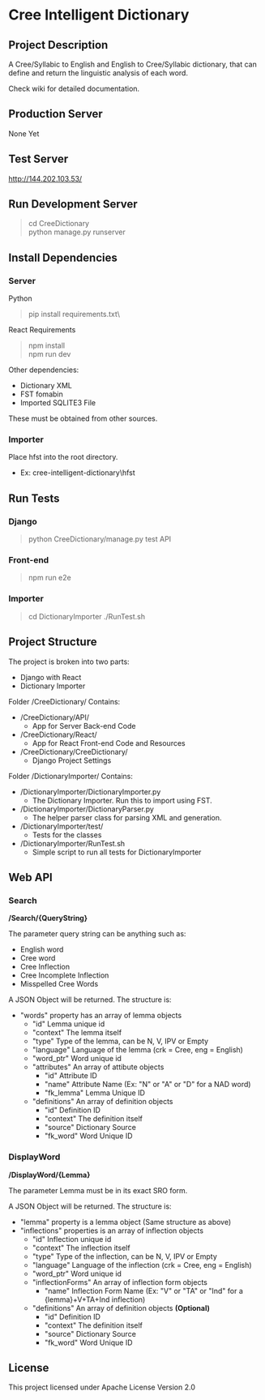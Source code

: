 # Cree Intelligent Dictionary

## Project Description
A Cree/Syllabic to English and English to Cree/Syllabic dictionary, 
that can define and return the linguistic analysis of each word.

Check wiki for detailed documentation.


## Production Server
None Yet

## Test Server
http://144.202.103.53/

## Run Development Server
> cd CreeDictionary\
> python manage.py runserver

## Install Dependencies
### Server
Python
> pip install requirements.txt\

React Requirements
> npm install\
> npm run dev

Other dependencies:
- Dictionary XML
- FST fomabin
- Imported SQLITE3 File

These must be obtained from other sources.

### Importer
Place hfst into the root directory.
 - Ex: cree-intelligent-dictionary\hfst

## Run Tests
### Django
> python CreeDictionary/manage.py test API

### Front-end
> npm run e2e

### Importer
> cd DictionaryImporter
> ./RunTest.sh


## Project Structure
The project is broken into two parts:
- Django with React
- Dictionary Importer

Folder /CreeDictionary/ Contains:
- /CreeDictionary/API/
  - App for Server Back-end Code
- /CreeDictionary/React/ 
  - App for React Front-end Code and Resources
- /CreeDictionary/CreeDictionary/ 
  - Django Project Settings

Folder /DictionaryImporter/ Contains:
- /DictionaryImporter/DictionaryImporter.py
  - The Dictionary Importer. Run this to import using FST.
- /DictionaryImporter/DictionaryParser.py
  - The helper parser class for parsing XML and generation.
- /DictionaryImporter/test/
  - Tests for the classes
- /DictionaryImporter/RunTest.sh
  - Simple script to run all tests for DictionaryImporter

## Web API
### Search
**/Search/\{QueryString\}**

The parameter query string can be anything such as:
- English word
- Cree word
- Cree Inflection
- Cree Incomplete Inflection
- Misspelled Cree Words

A JSON Object will be returned. The structure is:

- "words" property has an array of lemma objects
  - "id" Lemma unique id
  - "context" The lemma itself
  - "type" Type of the lemma, can be N, V, IPV or Empty
  - "language" Language of the lemma (crk = Cree, eng = English)
  - "word_ptr" Word unique id
  - "attributes" An array of attibute objects
    - "id" Attribute ID
    - "name" Attribute Name (Ex: "N" or "A" or "D" for a NAD word)
    - "fk_lemma" Lemma Unique ID
  - "definitions" An array of definition objects
    - "id" Definition ID
    - "context" The definition itself
    - "source" Dictionary Source
    - "fk_word" Word Unique ID


### DisplayWord
**/DisplayWord/\{Lemma\}**

The parameter Lemma must be in its exact SRO form.

A JSON Object will be returned. The structure is:

- "lemma" property is a lemma object (Same structure as above)
- "inflections" properties is an array of inflection objects
  - "id" Inflection unique id
  - "context" The inflection itself
  - "type" Type of the inflection, can be N, V, IPV or Empty
  - "language" Language of the inflection (crk = Cree, eng = English)
  - "word_ptr" Word unique id
  - "inflectionForms" An array of inflection form objects
    - "name" Inflection Form Name (Ex: "V" or "TA" or "Ind" for a {lemma}+V+TA+Ind inflection)
  - "definitions" An array of definition objects **(Optional)**
    - "id" Definition ID
    - "context" The definition itself
    - "source" Dictionary Source
    - "fk_word" Word Unique ID


## License
This project licensed under Apache License Version 2.0